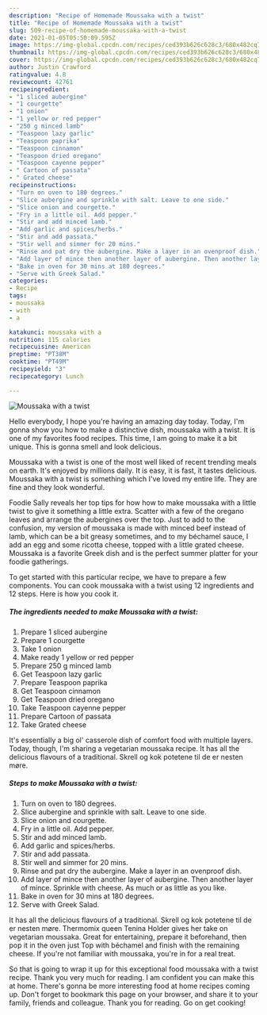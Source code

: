 ```yaml
---
description: "Recipe of Homemade Moussaka with a twist"
title: "Recipe of Homemade Moussaka with a twist"
slug: 509-recipe-of-homemade-moussaka-with-a-twist
date: 2021-01-05T05:50:09.595Z
image: https://img-global.cpcdn.com/recipes/ced393b626c628c3/680x482cq70/moussaka-with-a-twist-recipe-main-photo.jpg
thumbnail: https://img-global.cpcdn.com/recipes/ced393b626c628c3/680x482cq70/moussaka-with-a-twist-recipe-main-photo.jpg
cover: https://img-global.cpcdn.com/recipes/ced393b626c628c3/680x482cq70/moussaka-with-a-twist-recipe-main-photo.jpg
author: Justin Crawford
ratingvalue: 4.8
reviewcount: 42761
recipeingredient:
- "1 sliced aubergine"
- "1 courgette"
- "1 onion"
- "1 yellow or red pepper"
- "250 g minced lamb"
- "Teaspoon lazy garlic"
- "Teaspoon paprika"
- "Teaspoon cinnamon"
- "Teaspoon dried oregano"
- "Teaspoon cayenne pepper"
- " Cartoon of passata"
- " Grated cheese"
recipeinstructions:
- "Turn on oven to 180 degrees."
- "Slice aubergine and sprinkle with salt. Leave to one side."
- "Slice onion and courgette."
- "Fry in a little oil. Add pepper."
- "Stir and add minced lamb."
- "Add garlic and spices/herbs."
- "Stir and add passata."
- "Stir well and simmer for 20 mins."
- "Rinse and pat dry the aubergine. Make a layer in an ovenproof dish."
- "Add layer of mince then another layer of aubergine. Then another layer of mince. Sprinkle with cheese. As much or as little as you like."
- "Bake in oven for 30 mins at 180 degrees."
- "Serve with Greek Salad."
categories:
- Recipe
tags:
- moussaka
- with
- a

katakunci: moussaka with a 
nutrition: 115 calories
recipecuisine: American
preptime: "PT38M"
cooktime: "PT49M"
recipeyield: "3"
recipecategory: Lunch

---
```



![Moussaka with a twist](https://img-global.cpcdn.com/recipes/ced393b626c628c3/680x482cq70/moussaka-with-a-twist-recipe-main-photo.jpg)

Hello everybody, I hope you're having an amazing day today. Today, I'm gonna show you how to make a distinctive dish, moussaka with a twist. It is one of my favorites food recipes. This time, I am going to make it a bit unique. This is gonna smell and look delicious.

Moussaka with a twist is one of the most well liked of recent trending meals on earth. It's enjoyed by millions daily. It is easy, it is fast, it tastes delicious. Moussaka with a twist is something which I've loved my entire life. They are fine and they look wonderful.

Foodie Sally reveals her top tips for how how to make moussaka with a little twist to give it something a little extra. Scatter with a few of the oregano leaves and arrange the aubergines over the top. Just to add to the confusion, my version of moussaka is made with minced beef instead of lamb, which can be a bit greasy sometimes, and to my béchamel sauce, I add an egg and some ricotta cheese, topped with a little grated cheese. Moussaka is a favorite Greek dish and is the perfect summer platter for your foodie gatherings.


To get started with this particular recipe, we have to prepare a few components. You can cook moussaka with a twist using 12 ingredients and 12 steps. Here is how you cook it.

<!--inarticleads1-->

##### The ingredients needed to make Moussaka with a twist:

1. Prepare 1 sliced aubergine
1. Prepare 1 courgette
1. Take 1 onion
1. Make ready 1 yellow or red pepper
1. Prepare 250 g minced lamb
1. Get Teaspoon lazy garlic
1. Prepare Teaspoon paprika
1. Get Teaspoon cinnamon
1. Get Teaspoon dried oregano
1. Take Teaspoon cayenne pepper
1. Prepare  Cartoon of passata
1. Take  Grated cheese


It&#39;s essentially a big ol&#39; casserole dish of comfort food with multiple layers. Today, though, I&#39;m sharing a vegetarian moussaka recipe. It has all the delicious flavours of a traditional. Skrell og kok potetene til de er nesten møre. 

<!--inarticleads2-->

##### Steps to make Moussaka with a twist:

1. Turn on oven to 180 degrees.
1. Slice aubergine and sprinkle with salt. Leave to one side.
1. Slice onion and courgette.
1. Fry in a little oil. Add pepper.
1. Stir and add minced lamb.
1. Add garlic and spices/herbs.
1. Stir and add passata.
1. Stir well and simmer for 20 mins.
1. Rinse and pat dry the aubergine. Make a layer in an ovenproof dish.
1. Add layer of mince then another layer of aubergine. Then another layer of mince. Sprinkle with cheese. As much or as little as you like.
1. Bake in oven for 30 mins at 180 degrees.
1. Serve with Greek Salad.


It has all the delicious flavours of a traditional. Skrell og kok potetene til de er nesten møre. Thermomix queen Tenina Holder gives her take on vegetarian moussaka. Great for entertaining, prepare it beforehand, then pop it in the oven just Top with béchamel and finish with the remaining cheese. If you&#39;re not familiar with moussaka, you&#39;re in for a real treat. 

So that is going to wrap it up for this exceptional food moussaka with a twist recipe. Thank you very much for reading. I am confident you can make this at home. There's gonna be more interesting food at home recipes coming up. Don't forget to bookmark this page on your browser, and share it to your family, friends and colleague. Thank you for reading. Go on get cooking!
